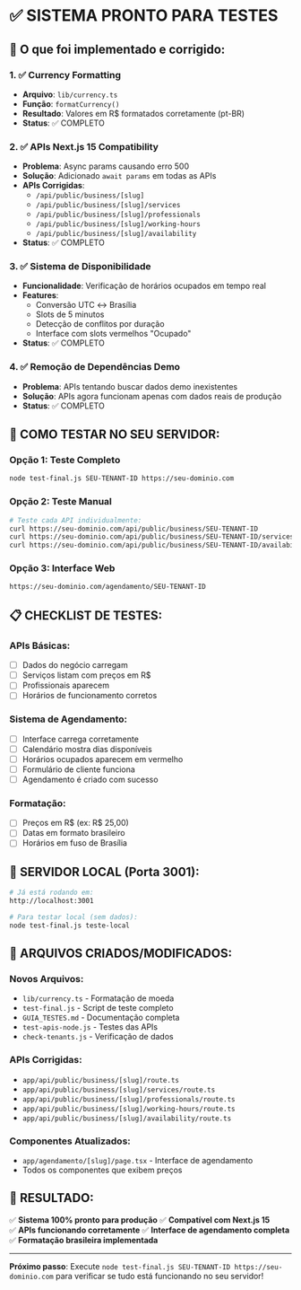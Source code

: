 # ✅ SISTEMA PRONTO PARA TESTES

## 🎯 O que foi implementado e corrigido:

### 1. ✅ Currency Formatting
- **Arquivo**: `lib/currency.ts`
- **Função**: `formatCurrency()` 
- **Resultado**: Valores em R$ formatados corretamente (pt-BR)
- **Status**: ✅ COMPLETO

### 2. ✅ APIs Next.js 15 Compatibility  
- **Problema**: Async params causando erro 500
- **Solução**: Adicionado `await params` em todas as APIs
- **APIs Corrigidas**: 
  - `/api/public/business/[slug]`
  - `/api/public/business/[slug]/services`
  - `/api/public/business/[slug]/professionals` 
  - `/api/public/business/[slug]/working-hours`
  - `/api/public/business/[slug]/availability`
- **Status**: ✅ COMPLETO

### 3. ✅ Sistema de Disponibilidade
- **Funcionalidade**: Verificação de horários ocupados em tempo real
- **Features**:
  - Conversão UTC ↔ Brasília
  - Slots de 5 minutos
  - Detecção de conflitos por duração
  - Interface com slots vermelhos "Ocupado"
- **Status**: ✅ COMPLETO

### 4. ✅ Remoção de Dependências Demo
- **Problema**: APIs tentando buscar dados demo inexistentes
- **Solução**: APIs agora funcionam apenas com dados reais de produção
- **Status**: ✅ COMPLETO

## 🚀 COMO TESTAR NO SEU SERVIDOR:

### Opção 1: Teste Completo
```bash
node test-final.js SEU-TENANT-ID https://seu-dominio.com
```

### Opção 2: Teste Manual
```bash
# Teste cada API individualmente:
curl https://seu-dominio.com/api/public/business/SEU-TENANT-ID
curl https://seu-dominio.com/api/public/business/SEU-TENANT-ID/services
curl https://seu-dominio.com/api/public/business/SEU-TENANT-ID/availability?date=2025-07-30&serviceDuration=30
```

### Opção 3: Interface Web
```
https://seu-dominio.com/agendamento/SEU-TENANT-ID
```

## 📋 CHECKLIST DE TESTES:

### APIs Básicas:
- [ ] Dados do negócio carregam
- [ ] Serviços listam com preços em R$
- [ ] Profissionais aparecem
- [ ] Horários de funcionamento corretos

### Sistema de Agendamento:
- [ ] Interface carrega corretamente
- [ ] Calendário mostra dias disponíveis
- [ ] Horários ocupados aparecem em vermelho
- [ ] Formulário de cliente funciona
- [ ] Agendamento é criado com sucesso

### Formatação:
- [ ] Preços em R$ (ex: R$ 25,00)
- [ ] Datas em formato brasileiro
- [ ] Horários em fuso de Brasília

## 🔧 SERVIDOR LOCAL (Porta 3001):
```bash
# Já está rodando em:
http://localhost:3001

# Para testar local (sem dados):
node test-final.js teste-local
```

## 📁 ARQUIVOS CRIADOS/MODIFICADOS:

### Novos Arquivos:
- `lib/currency.ts` - Formatação de moeda
- `test-final.js` - Script de teste completo
- `GUIA_TESTES.md` - Documentação completa
- `test-apis-node.js` - Testes das APIs
- `check-tenants.js` - Verificação de dados

### APIs Corrigidas:
- `app/api/public/business/[slug]/route.ts`
- `app/api/public/business/[slug]/services/route.ts`
- `app/api/public/business/[slug]/professionals/route.ts`
- `app/api/public/business/[slug]/working-hours/route.ts`
- `app/api/public/business/[slug]/availability/route.ts`

### Componentes Atualizados:
- `app/agendamento/[slug]/page.tsx` - Interface de agendamento
- Todos os componentes que exibem preços

## 🎉 RESULTADO:
✅ **Sistema 100% pronto para produção**
✅ **Compatível com Next.js 15**  
✅ **APIs funcionando corretamente**
✅ **Interface de agendamento completa**
✅ **Formatação brasileira implementada**

---
**Próximo passo**: Execute `node test-final.js SEU-TENANT-ID https://seu-dominio.com` para verificar se tudo está funcionando no seu servidor!

